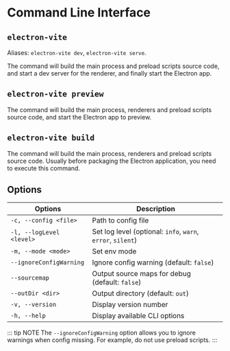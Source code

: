 # Command Line Interface

## `electron-vite`

Aliases: `electron-vite dev`, `electron-vite serve`.

The command will build the main process and preload scripts source code, and start a dev server for the renderer, and finally start the Electron app.

## `electron-vite preview`

The command will build the main process, renderers and preload scripts source code, and start the Electron app to preview.


## `electron-vite build`

The command will build the main process, renderers and preload scripts source code. Usually before packaging the Electron application, you need to execute this command.

## Options

| Options                   | Description                   |
| ------------------------- | ----------------------------  |
| `-c, --config <file>`     | Path to config file |
| `-l, --logLevel <level>`  | Set log level (optional: `info`, `warn`, `error`, `silent`) |
| `-m, --mode <mode>`       | Set env mode |
| `--ignoreConfigWarning`   | Ignore config warning (default: `false`) |
| `--sourcemap`             | Output source maps for debug (default: `false`) |
| `--outDir <dir>`          | Output directory (default: `out`)  |
| `-v, --version`	          | Display version number |
| `-h, --help`	            | Display available CLI options |

::: tip NOTE
The `--ignoreConfigWarning` option allows you to ignore warnings when config missing. For example, do not use preload scripts.
:::
